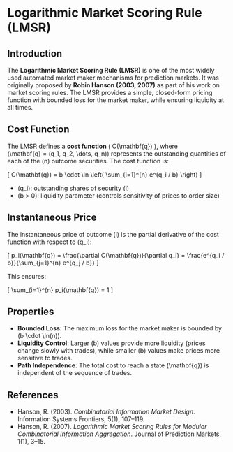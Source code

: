 # Logarithmic Market Scoring Rule (LMSR)

## Introduction

The **Logarithmic Market Scoring Rule (LMSR)** is one of the most widely used automated market maker mechanisms for prediction markets. It was originally proposed by **Robin Hanson (2003, 2007)** as part of his work on market scoring rules. The LMSR provides a simple, closed-form pricing function with bounded loss for the market maker, while ensuring liquidity at all times.

## Cost Function

The LMSR defines a **cost function** \( C(\mathbf{q}) \), where  
\(\mathbf{q} = (q_1, q_2, \dots, q_n)\) represents the outstanding quantities of each of the \(n\) outcome securities. The cost function is:

\[
C(\mathbf{q}) = b \cdot \ln \left( \sum_{i=1}^{n} e^{q_i / b} \right)
\]

- \(q_i\): outstanding shares of security \(i\)  
- \(b > 0\): liquidity parameter (controls sensitivity of prices to order size)

## Instantaneous Price

The instantaneous price of outcome \(i\) is the partial derivative of the cost function with respect to \(q_i\):

\[
p_i(\mathbf{q}) = \frac{\partial C(\mathbf{q})}{\partial q_i} 
= \frac{e^{q_i / b}}{\sum_{j=1}^{n} e^{q_j / b}}
\]

This ensures:

\[
\sum_{i=1}^{n} p_i(\mathbf{q}) = 1
\]

## Properties

- **Bounded Loss**: The maximum loss for the market maker is bounded by \(b \cdot \ln(n)\).  
- **Liquidity Control**: Larger \(b\) values provide more liquidity (prices change slowly with trades), while smaller \(b\) values make prices more sensitive to trades.  
- **Path Independence**: The total cost to reach a state \(\mathbf{q}\) is independent of the sequence of trades.  

## References

- Hanson, R. (2003). *Combinatorial Information Market Design*. Information Systems Frontiers, 5(1), 107–119.  
- Hanson, R. (2007). *Logarithmic Market Scoring Rules for Modular Combinatorial Information Aggregation*. Journal of Prediction Markets, 1(1), 3–15.  

